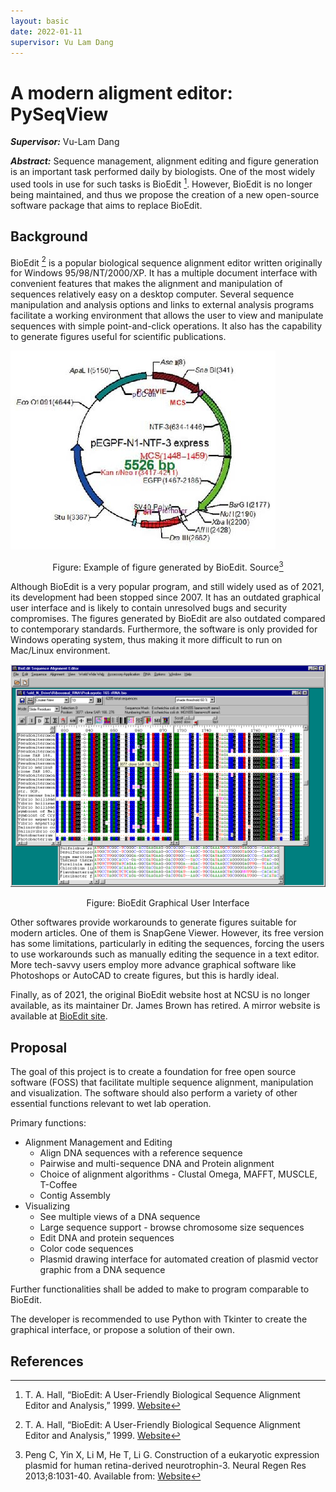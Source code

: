 ```yaml
---
layout: basic
date: 2022-01-11
supervisor: Vu Lam Dang
---
```


# A modern aligment editor: PySeqView

***Supervisor:*** Vu-Lam Dang

***Abstract:*** Sequence management, alignment editing and figure generation is an important task performed daily by biologists. One of the most widely used tools in use for such tasks is BioEdit [^1]. However, BioEdit is no longer being maintained, and thus we propose the creation of a new open-source software package that aims to replace BioEdit.

## Background

BioEdit [^1] is a popular biological sequence alignment editor written originally for Windows 95/98/NT/2000/XP. It has a multiple document interface with convenient features that makes the alignment and manipulation of sequences relatively easy on a desktop computer. Several sequence manipulation and analysis options and links to external analysis programs facilitate a working environment that allows the user to view and manipulate sequences with simple point-and-click operations. It also has the capability to generate figures useful for scientific publications.

![plasmid-example](plasmid-example.jpg)<p align="center">Figure: Example of figure generated by BioEdit. Source[^2]

Although BioEdit is a very popular program, and still widely used as of 2021, its development had been stopped since 2007. It has an outdated graphical user interface and is likely to contain unresolved bugs and security compromises. The figures generated by BioEdit are also outdated compared to contemporary standards. Furthermore, the software is only provided for Windows operating system, thus making it more difficult to run on Mac/Linux environment.

![bioedit-gui](bioedit-gui.gif) <p align="center">Figure: BioEdit Graphical User Interface</p>

Other softwares provide workarounds to generate figures suitable for modern articles. One of them is SnapGene Viewer. However, its free version has some limitations, particularly in editing the sequences, forcing the users to use workarounds such as manually editing the sequence in a text editor. More tech-savvy users employ more advance graphical software like Photoshops or AutoCAD to create figures, but this is hardly ideal.

Finally, as of 2021, the original BioEdit website host at NCSU is no longer available, as its maintainer Dr. James Brown has retired. A mirror website is available at [BioEdit site](https://thalljiscience.github.io/).

## Proposal

The goal of this project is to create a foundation for free open source software (FOSS) that facilitate multiple sequence alignment, manipulation and visualization. The software should also perform a variety of other essential functions relevant to wet lab operation.

Primary functions:
- Alignment Management and Editing
  - Align DNA sequences with a reference sequence
  - Pairwise and multi-sequence DNA and Protein alignment
  - Choice of alignment algorithms - Clustal Omega, MAFFT, MUSCLE, T-Coffee
  - Contig Assembly
- Visualizing
  - See multiple views of a DNA sequence
  - Large sequence support - browse chromosome size sequences
  - Edit DNA and protein sequences
  - Color code sequences
  - Plasmid drawing interface for automated creation of plasmid vector graphic from a DNA sequence

Further functionalities shall be added to make to program comparable to BioEdit.

The developer is recommended to use Python with Tkinter to create the graphical interface, or propose a solution of their own.

## References

[^1]: T. A. Hall, “BioEdit: A User-Friendly Biological Sequence Alignment Editor and Analysis,” 1999. [Website](https://thalljiscience.github.io/)

[^2]: Peng C, Yin X, Li M, He T, Li G. Construction of a eukaryotic expression plasmid for human retina-derived neurotrophin-3. Neural Regen Res 2013;8:1031-40. Available from: [Website](http://www.nrronline.org/text.asp?2013/8/11/1031/121470)